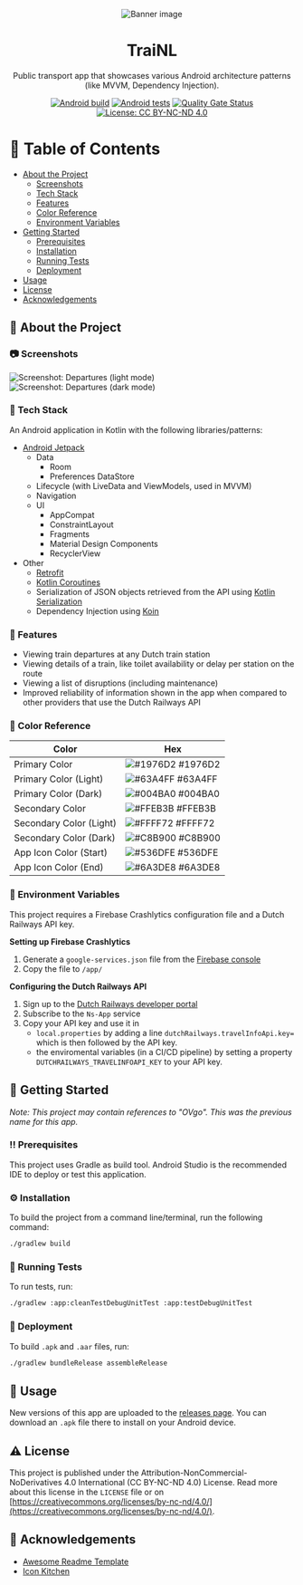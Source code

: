 <div align="center">

  ![Banner image](/docs/TraiNL-banner.png?raw=true "Banner image")
  # TraiNL
  Public transport app that showcases various Android architecture patterns (like MVVM, Dependency Injection).

  [![Android build](https://github.com/Marc-JB/TraiNL/actions/workflows/build.yml/badge.svg)](https://github.com/Marc-JB/TraiNL/actions) 
  [![Android tests](https://github.com/Marc-JB/TraiNL/actions/workflows/test.yml/badge.svg)](https://github.com/Marc-JB/TraiNL/actions) 
  [![Quality Gate Status](https://sonarcloud.io/api/project_badges/measure?project=Marc-JB_OVgo&metric=alert_status)](https://sonarcloud.io/dashboard?id=Marc-JB_OVgo) 
  [![License: CC BY-NC-ND 4.0](https://badgen.net/badge/license/CC%20BY-NC-ND%204.0/blue)](https://creativecommons.org/licenses/by-nc-nd/4.0/) 

</div>

# :notebook_with_decorative_cover: Table of Contents
- [About the Project](#star2-about-the-project)
  * [Screenshots](#camera-screenshots)
  * [Tech Stack](#space_invader-tech-stack)
  * [Features](#dart-features)
  * [Color Reference](#art-color-reference)
  * [Environment Variables](#key-environment-variables)
- [Getting Started](#toolbox-getting-started)
  * [Prerequisites](#bangbang-prerequisites)
  * [Installation](#gear-installation)
  * [Running Tests](#test_tube-running-tests)
  * [Deployment](#triangular_flag_on_post-deployment)
- [Usage](#eyes-usage)
- [License](#warning-license)
- [Acknowledgements](#gem-acknowledgements)

## :star2: About the Project
### :camera: Screenshots
![Screenshot: Departures (light mode)](/docs/screenshots/departures-1.png?raw=true "Screenshot: Departures (light mode)")
![Screenshot: Departures (dark mode)](/docs/screenshots/departures-2.png?raw=true "Screenshot: Departures (dark mode)") 

### :space_invader: Tech Stack
An Android application in Kotlin with the following libraries/patterns:
* [Android Jetpack](https://developer.android.com/jetpack)
  * Data
    * Room
    * Preferences DataStore
  * Lifecycle (with LiveData and ViewModels, used in MVVM)
  * Navigation
  * UI
    * AppCompat
    * ConstraintLayout
    * Fragments
    * Material Design Components
    * RecyclerView
* Other
  * [Retrofit](https://square.github.io/retrofit/)
  * [Kotlin Coroutines](https://kotlinlang.org/docs/reference/coroutines-overview.html)
  * Serialization of JSON objects retrieved from the API using [Kotlin Serialization](https://kotlinlang.org/docs/serialization.html)
  * Dependency Injection using [Koin](https://insert-koin.io/)

### :dart: Features
* Viewing train departures at any Dutch train station
* Viewing details of a train, like toilet availability or delay per station on the route
* Viewing a list of disruptions (including maintenance)
* Improved reliability of information shown in the app when compared to other providers that use the Dutch Railways API

### :art: Color Reference
| Color | Hex |
| --- | --- |
| Primary Color | ![#1976D2](https://via.placeholder.com/10/1976D2?text=+) #1976D2 |
| Primary Color (Light) | ![#63A4FF](https://via.placeholder.com/10/63A4FF?text=+) #63A4FF |
| Primary Color (Dark) | ![#004BA0](https://via.placeholder.com/10/004BA0?text=+) #004BA0 |
| Secondary Color | ![#FFEB3B](https://via.placeholder.com/10/FFEB3B?text=+) #FFEB3B |
| Secondary Color (Light) | ![#FFFF72](https://via.placeholder.com/10/FFFF72?text=+) #FFFF72 |
| Secondary Color (Dark) | ![#C8B900](https://via.placeholder.com/10/C8B900?text=+) #C8B900 |
| App Icon Color (Start) | ![#536DFE](https://via.placeholder.com/10/536DFE?text=+) #536DFE |
| App Icon Color (End) | ![#6A3DE8](https://via.placeholder.com/10/6A3DE8?text=+) #6A3DE8 |

### :key: Environment Variables
This project requires a Firebase Crashlytics configuration file and a Dutch Railways API key.

**Setting up Firebase Crashlytics**
1. Generate a `google-services.json` file from the [Firebase console](https://console.firebase.google.com/)
2. Copy the file to `/app/`

**Configuring the Dutch Railways API**
1. Sign up to the [Dutch Railways developer portal](https://apiportal.ns.nl)
2. Subscribe to the `Ns-App` service
3. Copy your API key and use it in 
   - `local.properties` by adding a line `dutchRailways.travelInfoApi.key=` which is then followed by the API key.
   - the enviromental variables (in a CI/CD pipeline) by setting a property `DUTCHRAILWAYS_TRAVELINFOAPI_KEY` to your API key.

## 	:toolbox: Getting Started
*Note: This project may contain references to "OVgo". This was the previous name for this app.*

### :bangbang: Prerequisites
This project uses Gradle as build tool. Android Studio is the recommended IDE to deploy or test this application.

### :gear: Installation
To build the project from a command line/terminal, run the following command:
```bash
./gradlew build
```

### :test_tube: Running Tests
To run tests, run:
```bash
./gradlew :app:cleanTestDebugUnitTest :app:testDebugUnitTest
```

### :triangular_flag_on_post: Deployment
To build `.apk` and `.aar` files, run:
```bash
./gradlew bundleRelease assembleRelease
```

## :eyes: Usage
New versions of this app are uploaded to the [releases page](https://github.com/Marc-JB/TraiNL/releases/). You can download an `.apk` file there to install on your Android device. 

## :warning: License
This project is published under the Attribution-NonCommercial-NoDerivatives 4.0 International (CC BY-NC-ND 4.0) License. Read more about this license in the `LICENSE` file or on [https://creativecommons.org/licenses/by-nc-nd/4.0/](https://creativecommons.org/licenses/by-nc-nd/4.0/). 

## :gem: Acknowledgements
- [Awesome Readme Template](https://github.com/Louis3797/awesome-readme-template)
- [Icon Kitchen](https://icon.kitchen/)
